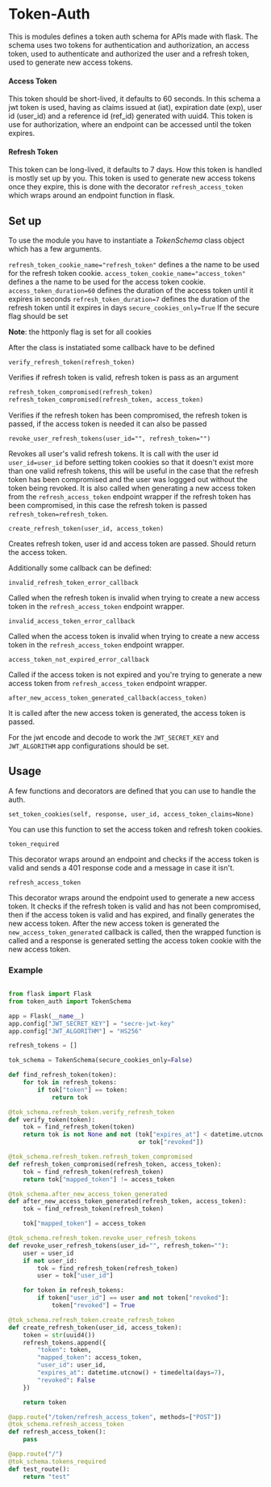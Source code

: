 # Token-Auth

This is modules defines a token auth schema for APIs made with flask.
The schema uses two tokens for authentication and authorization, an access
token, used to authenticate and authorized the user and a refresh token, used
to generate new access tokens.

#### Access Token

This token should be short-lived, it defaults to 60 seconds. In this schema
a jwt token is used, having as claims issued at (iat), expiration date (exp),
user id (user_id) and a reference id (ref_id) generated with uuid4. This token
is use for authorization, where an endpoint can be accessed until the token
expires.

#### Refresh Token

This token can be long-lived, it defaults to 7 days. How this token is handled
is mostly set up by you. This token is used to generate new access tokens
once they expire, this is done with the decorator `refresh_access_token` which
wraps around an endpoint function in flask.

## Set up

To use the module you have to instantiate a _TokenSchema_ class object which has
a few arguments.

`refresh_token_cookie_name="refresh_token"`
defines a the name to be used for the refresh token cookie.
`access_token_cookie_name="access_token"`
defines a the name to be used for the access token cookie.
`access_token_duration=60`
defines the duration of the access token until it expires in seconds
`refresh_token_duration=7`
defines the duration of the refresh token until it expires in days
`secure_cookies_only=True`
If the secure flag should be set

**Note**: the httponly flag is set for all cookies

After the class is instatiated some callback have to be defined

`verify_refresh_token(refresh_token)`

Verifies if refresh token is valid, refresh token is pass as an argument

```python
refresh_token_compromised(refresh_token)
refresh_token_compromised(refresh_token, access_token)
```

Verifies if the refresh token has been compromised, the refresh token is passed,
if the access token is needed it can also be passed

`revoke_user_refresh_tokens(user_id="", refresh_token="")`

Revokes all user's valid refresh tokens. It is call with the user id 
`user_id=user_id` before setting token cookies so that it doesn't exist more 
than one valid refresh tokens, this will be useful in the case that the refresh
token has been compromised and the user was loggged out without the token being 
revoked. It is also called when generating a new access token from the 
`refresh_access_token` endpoint wrapper if the refresh token has been 
compromised, in this case the refresh token is passed 
`refresh_token=refresh_token`.

`create_refresh_token(user_id, access_token)`

Creates refresh token, user id and access token are passed. Should return the
access token.

Additionally some callback can be defined:

`invalid_refresh_token_error_callback`

Called when the refresh token is invalid when trying to create a new access 
token in the `refresh_access_token` endpoint wrapper.

`invalid_access_token_error_callback`

Called when the access token is invalid when trying to create a new access 
token in the `refresh_access_token` endpoint wrapper.

`access_token_not_expired_error_callback` 

Called if the access token is not expired and you're trying to generate a new 
access token from `refresh_access_token` endpoint wrapper.

`after_new_access_token_generated_callback(access_token)`

It is called after the new access token is generated, the access token is 
passed.

For the jwt encode and decode to work the `JWT_SECRET_KEY` and `JWT_ALGORITHM`
app configurations should be set.

## Usage

A few functions and decorators are defined that you can use to handle the 
auth.

`set_token_cookies(self, response, user_id, access_token_claims=None)`

You can use this function to set the access token and refresh token cookies.

`token_required`

This decorator wraps around an endpoint and checks if the access token is valid
and sends a 401 response code and a message in case it isn't.

`refresh_access_token`

This decorator wraps around the endpoint used to generate a new access token. 
It checks if the refresh token is valid and has not been compromised, then if 
the access token is valid and has expired, and finally generates the new access 
token. After the new access token is generated the `new_access_token_generated` 
callback is called, then the wrapped function is called and a response is 
generated setting the access token cookie with the new access token.

### Example

```python

from flask import Flask
from token_auth import TokenSchema

app = Flask(__name__)
app.config["JWT_SECRET_KEY"] = "secre-jwt-key"
app.config["JWT_ALGORITHM"] = "HS256"

refresh_tokens = []

tok_schema = TokenSchema(secure_cookies_only=False)

def find_refresh_token(token):
    for tok in refresh_tokens:
        if tok["token"] == token:
            return tok

@tok_schema.refresh_token.verify_refresh_token
def verify_token(token):
    tok = find_refresh_token(token)
    return tok is not None and not (tok["expires_at"] < datetime.utcnow()
                                    or tok["revoked"])

@tok_schema.refresh_token.refresh_token_compromised
def refresh_token_compromised(refresh_token, access_token):
    tok = find_refresh_token(refresh_token)
    return tok["mapped_token"] != access_token

@tok_schema.after_new_access_token_generated
def after_new_access_token_generated(refresh_token, access_token):
    tok = find_refresh_token(refresh_token)

    tok["mapped_token"] = access_token

@tok_schema.refresh_token.revoke_user_refresh_tokens
def revoke_user_refresh_tokens(user_id="", refresh_token=""):
    user = user_id
    if not user_id:
        tok = find_refresh_token(refresh_token)
        user = tok["user_id"]

    for token in refresh_tokens:
        if token["user_id"] == user and not token["revoked"]:
            token["revoked"] = True

@tok_schema.refresh_token.create_refresh_token
def create_refresh_token(user_id, access_token):
    token = str(uuid4())
    refresh_tokens.append({
        "token": token,
        "mapped_token": access_token,
        "user_id": user_id,
        "expires_at": datetime.utcnow() + timedelta(days=7),
        "revoked": False
    })

    return token

@app.route("/token/refresh_access_token", methods=["POST"])
@tok_schema.refresh_access_token
def refresh_access_token():
    pass

@app.route("/")
@tok_schema.tokens_required
def test_route():
    return "test"
```